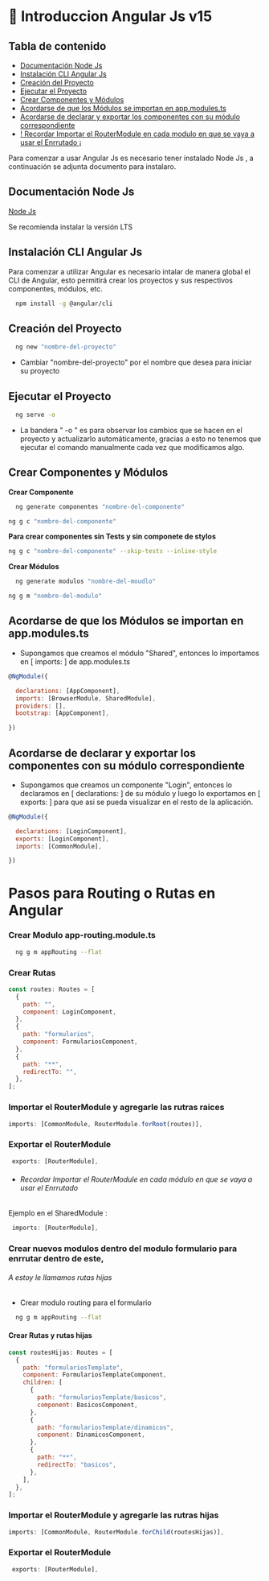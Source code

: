 # 🚀 Introduccion Angular Js v15

## Tabla de contenido

- [Documentación Node Js](#documentación-node-js)
- [Instalación CLI Angular Js](#instalación-cli-angular-js)
- [Creación del Proyecto](#creación-del-proyecto)
- [Ejecutar el Proyecto](#ejecutar-el-proyecto)
- [Crear Componentes y Módulos](#crear-componentes-y-módulos)
- [Acordarse de que los Módulos se importan en app.modules.ts](#acordarse-de-que-los-módulos-se-importan-en-appmodulests)
- [Acordarse de declarar y exportar los componentes con su módulo correspondiente](#acordarse-de-declarar-y-exportar-los-componentes-con-su-módulo-correspondiente)
- [! Recordar Importar el RouterModule en cada modulo en que se vaya a usar el Enrrutado ¡](#recordar-importar-el-routermodule-en-cada-módulo-en-que-se-vaya-a-usar-el-enrrutado)

Para comenzar a usar Angular Js es necesario tener instalado Node Js , a continuación se adjunta documento para instalaro.

## Documentación Node Js

[Node Js](https://nodejs.org/en/download/)

Se recomienda instalar la versión LTS

## Instalación CLI Angular Js

Para comenzar a utilizar Angular es necesario intalar de manera global el CLI de Angular, esto permitirá crear los proyectos y sus respectivos componentes, módulos, etc.

```bash
  npm install -g @angular/cli
```

## Creación del Proyecto

```bash
  ng new "nombre-del-proyecto"
```

- Cambiar "nombre-del-proyecto" por el nombre que desea para iniciar su proyecto

## Ejecutar el Proyecto

```bash
  ng serve -o
```

- La bandera " -o " es para observar los cambios que se hacen en el proyecto y actualizarlo automáticamente, gracias a esto no tenemos que ejecutar el comando manualmente cada vez que modificamos algo.

## Crear Componentes y Módulos

**Crear Componente**

```bash
  ng generate componentes "nombre-del-componente"
```

```bash
ng g c "nombre-del-componente"

```

**Para crear componentes sin Tests y sin componete de stylos**

```bash
ng g c "nombre-del-componente" --skip-tests --inline-style

```

**Crear Módulos**

```bash
  ng generate modulos "nombre-del-moudlo"
```

```bash
ng g m "nombre-del-modulo"

```

## Acordarse de que los Módulos se importan en app.modules.ts

- Supongamos que creamos el módulo "Shared", entonces lo importamos en [ imports: ] de app.modules.ts

```javascript
@NgModule({

  declarations: [AppComponent],
  imports: [BrowserModule, SharedModule],
  providers: [],
  bootstrap: [AppComponent],

})
```

## Acordarse de declarar y exportar los componentes con su módulo correspondiente

- Supongamos que creamos un componente "Login", entonces lo declaramos en [ declarations: ] de su módulo y luego lo exportamos en [ exports: ] para que asi se pueda visualizar en el resto de la aplicación.

```javascript
@NgModule({

  declarations: [LoginComponent],
  exports: [LoginComponent],
  imports: [CommonModule],

})
```

# Pasos para Routing o Rutas en Angular

### Crear Modulo app-routing.module.ts

```bash
  ng g m appRouting --flat
```

### Crear Rutas

```javascript
const routes: Routes = [
  {
    path: "",
    component: LoginComponent,
  },
  {
    path: "formularios",
    component: FormulariosComponent,
  },
  {
    path: "**",
    redirectTo: "",
  },
];
```

### Importar el RouterModule y agregarle las rutras raices

```javascript
imports: [CommonModule, RouterModule.forRoot(routes)],
```

### Exportar el RouterModule

```javascript
 exports: [RouterModule],

```

- ###### Recordar Importar el RouterModule en cada módulo en que se vaya a usar el Enrrutado

Ejemplo en el SharedModule :

```javascript
 imports: [RouterModule],

```

### Crear nuevos modulos dentro del modulo formulario para enrrutar dentro de este,

###### A estoy le llamamos rutas hijas

- Crear modulo routing para el formulario

```bash
  ng g m appRouting --flat
```

#### Crear Rutas y rutas hijas

```javascript
const routesHijas: Routes = [
  {
    path: "formulariosTemplate",
    component: FormulariosTemplateComponent,
    children: [
      {
        path: "formulariosTemplate/basicos",
        component: BasicosComponent,
      },
      {
        path: "formulariosTemplate/dinamicos",
        component: DinamicosComponent,
      },
      {
        path: "**",
        redirectTo: "basicos",
      },
    ],
  },
];
```

### Importar el RouterModule y agregarle las rutras hijas

```javascript
imports: [CommonModule, RouterModule.forChild(routesHijas)],
```

### Exportar el RouterModule

```javascript
 exports: [RouterModule],

```
